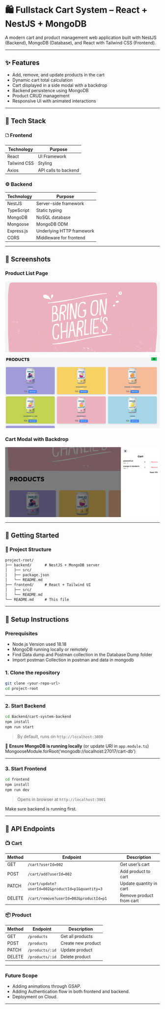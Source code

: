 # 🛍️ Fullstack Cart System – React + NestJS + MongoDB

A modern cart and product management web application built with NestJS (Backend), MongoDB (Database), and React with Tailwind CSS (Frontend).

---

## ✨ Features

* Add, remove, and update products in the cart
* Dynamic cart total calculation
* Cart displayed in a side modal with a backdrop
* Backend persistence using MongoDB
* Product CRUD management
* Responsive UI with animated interactions

---

## 🧰 Tech Stack

### 🗅️ Frontend

| Technology   | Purpose                   |
| ------------ | ------------------------- |
| React        | UI Framework              |
| Tailwind CSS | Styling                   |
| Axios        | API calls to backend      |

### ⚙️ Backend

| Technology | Purpose                   |
| ---------- | ------------------------- |
| NestJS     | Server-side framework     |
| TypeScript | Static typing             |
| MongoDB    | NoSQL database            |
| Mongoose   | MongoDB ODM               |
| Express.js | Underlying HTTP framework |
| CORS       | Middleware for frontend   |

---

## 📸 Screenshots


### Product List Page
![alt text](Full_Stack_Cart_SS1.png)

![alt text](Full_Stack_Cart_SS2.png)

### Cart Modal with Backdrop
![alt text](Full_Stack_Cart_SS3.png)



---

## 💪 Getting Started

### 📁 Project Structure

```
project-root/
├── backend/      # NestJS + MongoDB server
│   ├── src/
│   ├── package.json
│   └── README.md
├── frontend/     # React + Tailwind UI
│   ├── src/
│   └── README.md
└── README.md     # This file
```

---

## 🚀 Setup Instructions

### Prerequisites

- Node.js Version used 18.18
- MongoDB running locally or remotely
- Find Data dump and Postman collection in the Database Dump folder
- Import postman Collection in postman and data in mongodb

### 1. Clone the repository

```bash
git clone <your-repo-url>
cd project-root
```

---

### 2. Start Backend

```bash
cd Backend/cart-system-backend
npm install
npm run start
```

> By default, runs on `http://localhost:3000`

📌 **Ensure MongoDB is running locally** (or update URI in `app.module.ts`)
MongooseModule.forRoot('mongodb://localhost:27017/cart-db')

---

### 3. Start Frontend

```bash
cd frontend
npm install
npm run dev
```

> Opens in browser at `http://localhost:3001`

Make sure backend is running first.

---

## 🔗 API Endpoints

### 📺 Cart

| Method | Endpoint                                          | Description              |
| ------ | ------------------------------------------------- | ------------------------ |
| GET    | `/cart?userId=002`                                | Get user’s cart          |
| POST   | `/cart/add?userId=002`                            | Add product to cart      |
| PATCH  | `/cart/update?userId=002&productId=p1&quantity=3` | Update quantity in cart  |
| DELETE | `/cart/remove?userId=002&productId=p1`            | Remove product from cart |

### 📦 Product

| Method | Endpoint        | Description        |
| ------ | --------------- | ------------------ |
| GET    | `/products`     | Get all products   |
| POST   | `/products`     | Create new product |
| PATCH  | `/products/:id` | Update product     |
| DELETE | `/products/:id` | Delete product     |

---

### Future Scope

- Adding animations through GSAP.
- Adding Authentication flow in both frontend and backend.
- Deployment on Cloud.

---
